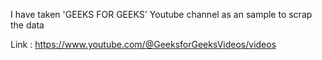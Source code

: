 I have taken 'GEEKS FOR GEEKS' Youtube channel as an sample to scrap the data

Link : https://www.youtube.com/@GeeksforGeeksVideos/videos

